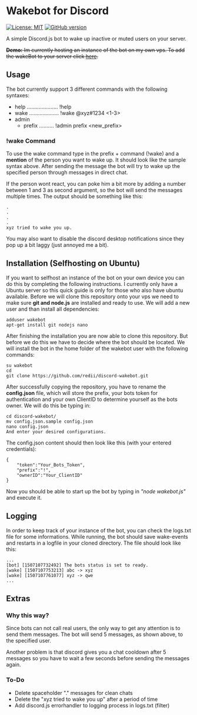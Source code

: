 # Wakebot for Discord
[![License: MIT](https://img.shields.io/badge/License-MIT-yellow.svg)](https://opensource.org/licenses/MIT) [![GitHub version](https://badge.fury.io/gh/redii%2Fdiscord-wakebot.svg)](https://badge.fury.io/gh/redii%2Fdiscord-wakebot)

A simple Discord.js bot to wake up inactive or muted users on your server.

~~**Demo:** Im currently hosting an instance of the bot on my own vps. To add the wakeBot to your server click [here](https://discordapp.com/oauth2/authorize?client_id=362303227871625219&scope=bot&permissions=1117184).~~

## Usage
The bot currently support 3 different commands with the following syntaxes:
* help ..................... !help
* wake .................... !wake @xyz#1234 <1-3>
* admin
  - prefix .......... !admin prefix <new_prefix>

### !wake Command
To use the wake command type in the prefix + command (!wake) and a **mention** of the person you want to wake up. It should look like the sample syntax above. After sending the message the bot will try to wake up the specified person through messages in direct chat. 

If the person wont react, you can poke him a bit more by adding a number between 1 and 3 as second argument, so the bot will send the messages multiple times. The output should be something like this:

    .
    .
    .
    .
    xyz tried to wake you up.

You may also want to disable the discord desktop notifications since they pop up a bit laggy (just annoyed me a bit).

## Installation (Selfhosting on Ubuntu)
If you want to selfhost an instance of the bot on your own device you can do this by completing the following instructions. I currently only have a Ubuntu server so this quick guide is only for those who also have ubuntu available. Before we will clone this repository onto your vps we need to make sure **git and node.js** are installed and ready to use. We will add a new user and than install all dependencies:

    adduser wakebot
    apt-get install git nodejs nano

After finishing the installation you are now able to clone this repository. But before we do this we have to decide where the bot should be located. We will install the bot in the home folder of the wakebot user with the following commands:

    su wakebot
    cd
    git clone https://github.com/redii/discord-wakebot.git

After successfully copying the repository, you have to rename the **config.json** file, which will store the prefix, your bots token for authentication and your own ClientID to determine yourself as the bots owner. We will do this be typing in:

    cd discord-wakebot/
    mv config.json.sample config.json
    nano config.json
    And enter your desired configurations.

The config.json content should then look like this (with your entered credentials):

    {
        "token":"Your_Bots_Token",
        "prefix":"!",
        "ownerID":"Your_ClientID"
    }

Now you should be able to start up the bot by typing in *"node wakebot.js"* and execute it.

## Logging
In order to keep track of your instance of the bot, you can check the logs.txt file for some informations. While running, the bot should save wake-events and restarts in a logfile in your cloned directory. The file should look like this:

    ...
    [bot] [1507107732492] The bots status is set to ready.
    [wake] [1507107753213] abc -> xyz
    [wake] [1507107761077] xyz -> qwe
    ...

## Extras

### Why this way?
Since bots can not call real users, the only way to get any attention is to send them messages. The bot will send 5 messages, as shown above, to the specified user.

Another problem is that discord gives you a chat cooldown after 5 messages so you have to wait a few seconds before sending the messages again.

### To-Do
* Delete spaceholder "." messages for clean chats
* Delete the "xyz tried to wake you up" after a period of time
* Add discord.js errorhandler to logging process in logs.txt (filter)
